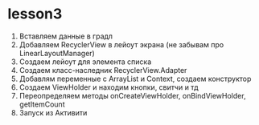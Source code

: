 # lesson3
1) Вставляем данные в градл
2) Добавляем RecyclerView в лейоут экрана (не забывам про LinearLayoutManager)
3) Создаем лейоут для элемента списка
4) Создаем класс-наследник RecyclerView.Adapter
5) Добавлям переменные с ArrayList и Context, создаем конструктор
6) Создаем ViewHolder и находим кнопки, свитчи и тд
7) Переопределяем методы onCreateViewHolder, onBindViewHolder, getItemCount
8) Запуск из Активити